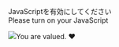JavaScriptを有効にしてください  
Please turn on your JavaScript

![](https://static.blahaj.zone/shonky/assets/transparent/Shonky.webp)You are valued. ❤️